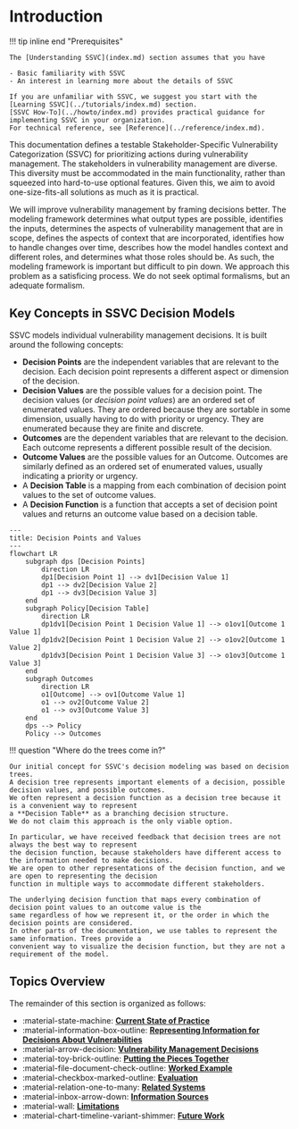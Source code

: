# Introduction

!!! tip inline end "Prerequisites"

    The [Understanding SSVC](index.md) section assumes that you have
    
    - Basic familiarity with SSVC
    - An interest in learning more about the details of SSVC

    If you are unfamiliar with SSVC, we suggest you start with the [Learning SSVC](../tutorials/index.md) section.
    [SSVC How-To](../howto/index.md) provides practical guidance for implementing SSVC in your organization.
    For technical reference, see [Reference](../reference/index.md).

This documentation defines a testable Stakeholder-Specific Vulnerability Categorization (SSVC) for prioritizing actions during vulnerability management.
The stakeholders in vulnerability management are diverse.
This diversity must be accommodated in the main functionality, rather than squeezed into hard-to-use optional features.
Given this, we aim to avoid one-size-fits-all solutions as much as it is practical.

We will improve vulnerability management by framing decisions better.
The modeling framework determines what output types are possible, identifies the inputs, determines the aspects of vulnerability management that are in scope, defines the aspects of context that are incorporated, identifies how to handle changes over time, describes how the model handles context and different roles, and determines what those roles should be.
As such, the modeling framework is important but difficult to pin down.
We approach this problem as a satisficing process.
We do not seek optimal formalisms, but an adequate formalism.

## Key Concepts in SSVC Decision Models

SSVC models individual vulnerability management decisions. It is built around the following concepts:

- **Decision Points** are the independent variables that are relevant to the decision.
  Each decision point represents a different aspect or dimension of the decision.
- **Decision Values** are the possible values for a decision point. The decision values (or *decision point values*)
  are an ordered set of enumerated values. They are ordered because they are sortable in some dimension, usually
  having to do with priority or urgency. They are enumerated because they are finite and discrete.
- **Outcomes** are the dependent variables that are relevant to the decision. Each outcome represents a different
  possible result of the decision.
- **Outcome Values** are the possible values for an Outcome. Outcomes are similarly defined as an ordered set of
  enumerated values, usually indicating a priority or urgency.
- A **Decision Table** is a mapping from each combination of decision point values to the set of outcome values.
- A **Decision Function** is a function that accepts a set of decision point values and returns an outcome value based
  on a decision table.

```mermaid
---
title: Decision Points and Values
---
flowchart LR
    subgraph dps [Decision Points]
        direction LR
        dp1[Decision Point 1] --> dv1[Decision Value 1]
        dp1 --> dv2[Decision Value 2]
        dp1 --> dv3[Decision Value 3]
    end
    subgraph Policy[Decision Table]
        direction LR
        dp1dv1[Decision Point 1 Decision Value 1] --> o1ov1[Outcome 1 Value 1]
        dp1dv2[Decision Point 1 Decision Value 2] --> o1ov2[Outcome 1 Value 2]
        dp1dv3[Decision Point 1 Decision Value 3] --> o1ov3[Outcome 1 Value 3]
    end
    subgraph Outcomes
        direction LR
        o1[Outcome] --> ov1[Outcome Value 1]
        o1 --> ov2[Outcome Value 2]
        o1 --> ov3[Outcome Value 3]
    end
    dps --> Policy
    Policy --> Outcomes
```

!!! question "Where do the trees come in?"

    Our initial concept for SSVC's decision modeling was based on decision trees.
    A decision tree represents important elements of a decision, possible decision values, and possible outcomes.
    We often represent a decision function as a decision tree because it is a convenient way to represent
    a **Decision Table** as a branching decision structure.    
    We do not claim this approach is the only viable option.

    In particular, we have received feedback that decision trees are not always the best way to represent
    the decision function, because stakeholders have different access to the information needed to make decisions.
    We are open to other representations of the decision function, and we are open to representing the decision
    function in multiple ways to accommodate different stakeholders.

    The underlying decision function that maps every combination of decision point values to an outcome value is the
    same regardless of how we represent it, or the order in which the decision points are considered.
    In other parts of the documentation, we use tables to represent the same information. Trees provide a
    convenient way to visualize the decision function, but they are not a requirement of the model.

## Topics Overview

The remainder of this section is organized as follows:

<div class="grid cards" markdown>

- :material-state-machine: [**Current State of Practice**](state_of_practice.md)
- :material-information-box-outline: [**Representing Information for Decisions About Vulnerabilities**](representing_information.md)
- :material-arrow-decision: [**Vulnerability Management Decisions**](vulnerability_management_decisions.md)
- :material-toy-brick-outline: [**Putting the Pieces Together**](decision_points_as_bricks.md)
- :material-file-document-check-outline: [**Worked Example**](worked_example.md)
- :material-checkbox-marked-outline: [**Evaluation**](evaluation_of_draft_trees.md)
- :material-relation-one-to-many: [**Related Systems**](related_systems.md)
- :material-inbox-arrow-down: [**Information Sources**](information_sources.md)
- :material-wall: [**Limitations**](limitations.md)
- :material-chart-timeline-variant-shimmer: [**Future Work**](future_work.md)

</div>
